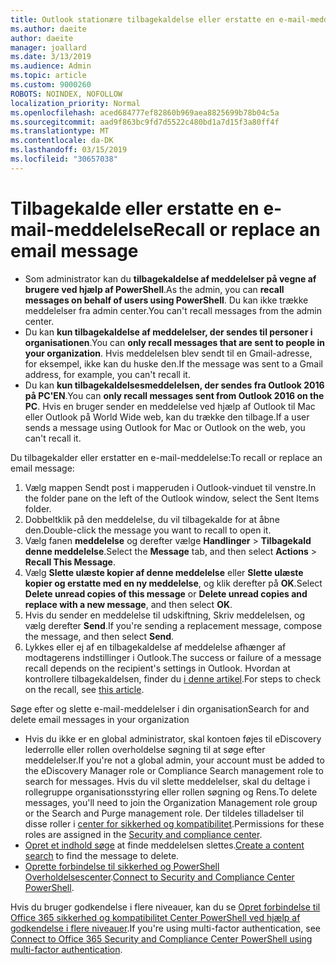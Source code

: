 ```yaml
---
title: Outlook stationære tilbagekaldelse eller erstatte en e-mail-meddelelse
ms.author: daeite
author: daeite
manager: joallard
ms.date: 3/13/2019
ms.audience: Admin
ms.topic: article
ms.custom: 9000260
ROBOTS: NOINDEX, NOFOLLOW
localization_priority: Normal
ms.openlocfilehash: aced684777ef82860b969aea8825699b78b04c5a
ms.sourcegitcommit: aad9f863bc9fd7d5522c480bd1a7d15f3a80ff4f
ms.translationtype: MT
ms.contentlocale: da-DK
ms.lasthandoff: 03/15/2019
ms.locfileid: "30657038"
---
```

# <a name="recall-or-replace-an-email-message"></a><span data-ttu-id="fdcd3-102">Tilbagekalde eller erstatte en e-mail-meddelelse</span><span class="sxs-lookup"><span data-stu-id="fdcd3-102">Recall or replace an email message</span></span>

- <span data-ttu-id="fdcd3-103">Som administrator kan du **tilbagekaldelse af meddelelser på vegne af brugere ved hjælp af PowerShell**.</span><span class="sxs-lookup"><span data-stu-id="fdcd3-103">As the admin, you can **recall messages on behalf of users using PowerShell**.</span></span> <span data-ttu-id="fdcd3-104">Du kan ikke trække meddelelser fra admin center.</span><span class="sxs-lookup"><span data-stu-id="fdcd3-104">You can't recall messages from the admin center.</span></span>
- <span data-ttu-id="fdcd3-105">Du kan **kun tilbagekaldelse af meddelelser, der sendes til personer i organisationen**.</span><span class="sxs-lookup"><span data-stu-id="fdcd3-105">You can **only recall messages that are sent to people in your organization**.</span></span> <span data-ttu-id="fdcd3-106">Hvis meddelelsen blev sendt til en Gmail-adresse, for eksempel, ikke kan du huske den.</span><span class="sxs-lookup"><span data-stu-id="fdcd3-106">If the message was sent to a Gmail address, for example, you can't recall it.</span></span>
- <span data-ttu-id="fdcd3-107">Du kan **kun tilbagekaldelsesmeddelelsen, der sendes fra Outlook 2016 på PC'EN**.</span><span class="sxs-lookup"><span data-stu-id="fdcd3-107">You can **only recall messages sent from Outlook 2016 on the PC**.</span></span> <span data-ttu-id="fdcd3-108">Hvis en bruger sender en meddelelse ved hjælp af Outlook til Mac eller Outlook på World Wide web, kan du trække den tilbage.</span><span class="sxs-lookup"><span data-stu-id="fdcd3-108">If a user sends a message using Outlook for Mac or Outlook on the web, you can't recall it.</span></span>

<span data-ttu-id="fdcd3-109">Du tilbagekalder eller erstatter en e-mail-meddelelse:</span><span class="sxs-lookup"><span data-stu-id="fdcd3-109">To recall or replace an email message:</span></span>

1. <span data-ttu-id="fdcd3-110">Vælg mappen Sendt post i mapperuden i Outlook-vinduet til venstre.</span><span class="sxs-lookup"><span data-stu-id="fdcd3-110">In the folder pane on the left of the Outlook window, select the Sent Items folder.</span></span>
1. <span data-ttu-id="fdcd3-111">Dobbeltklik på den meddelelse, du vil tilbagekalde for at åbne den.</span><span class="sxs-lookup"><span data-stu-id="fdcd3-111">Double-click the message you want to recall to open it.</span></span>
1. <span data-ttu-id="fdcd3-112">Vælg fanen **meddelelse** og derefter vælge **Handlinger** > **Tilbagekald denne meddelelse**.</span><span class="sxs-lookup"><span data-stu-id="fdcd3-112">Select the **Message** tab, and then select **Actions** > **Recall This Message**.</span></span>
1. <span data-ttu-id="fdcd3-113">Vælg **Slette ulæste kopier af denne meddelelse** eller **Slette ulæste kopier og erstatte med en ny meddelelse**, og klik derefter på **OK**.</span><span class="sxs-lookup"><span data-stu-id="fdcd3-113">Select **Delete unread copies of this message** or **Delete unread copies and replace with a new message**, and then select **OK**.</span></span>
1. <span data-ttu-id="fdcd3-114">Hvis du sender en meddelelse til udskiftning, Skriv meddelelsen, og vælg derefter **Send**.</span><span class="sxs-lookup"><span data-stu-id="fdcd3-114">If you're sending a replacement message, compose the message, and then select **Send**.</span></span>
1. <span data-ttu-id="fdcd3-115">Lykkes eller ej af en tilbagekaldelse af meddelelse afhænger af modtagerens indstillinger i Outlook.</span><span class="sxs-lookup"><span data-stu-id="fdcd3-115">The success or failure of a message recall depends on the recipient's settings in Outlook.</span></span> <span data-ttu-id="fdcd3-116">Hvordan at kontrollere tilbagekaldelsen, finder du [i denne artikel](https://support.office.com/article/35027f88-d655-4554-b4f8-6c0729a723a0).</span><span class="sxs-lookup"><span data-stu-id="fdcd3-116">For steps to check on the recall, see [this article](https://support.office.com/article/35027f88-d655-4554-b4f8-6c0729a723a0).</span></span>

<span data-ttu-id="fdcd3-117">Søge efter og slette e-mail-meddelelser i din organisation</span><span class="sxs-lookup"><span data-stu-id="fdcd3-117">Search for and delete email messages in your organization</span></span>

- <span data-ttu-id="fdcd3-118">Hvis du ikke er en global administrator, skal kontoen føjes til eDiscovery lederrolle eller rollen overholdelse søgning til at søge efter meddelelser.</span><span class="sxs-lookup"><span data-stu-id="fdcd3-118">If you're not a global admin, your account must be added to the eDiscovery Manager role or Compliance Search management role to search for messages.</span></span> <span data-ttu-id="fdcd3-119">Hvis du vil slette meddelelser, skal du deltage i rollegruppe organisationsstyring eller rollen søgning og Rens.</span><span class="sxs-lookup"><span data-stu-id="fdcd3-119">To delete messages, you'll need to join the Organization Management role group or the Search and Purge management role.</span></span> <span data-ttu-id="fdcd3-120">Der tildeles tilladelser til disse roller i [center for sikkerhed og kompatibilitet](https://go.microsoft.com/fwlink/?linkid=2083731).</span><span class="sxs-lookup"><span data-stu-id="fdcd3-120">Permissions for these roles are assigned in the [Security and compliance center](https://go.microsoft.com/fwlink/?linkid=2083731).</span></span>
- <span data-ttu-id="fdcd3-121">[Opret et indhold søge](https://docs.microsoft.com/office365/securitycompliance/content-search) at finde meddelelsen slettes.</span><span class="sxs-lookup"><span data-stu-id="fdcd3-121">[Create a content search](https://docs.microsoft.com/office365/securitycompliance/content-search) to find the message to delete.</span></span>
- <span data-ttu-id="fdcd3-122">[Oprette forbindelse til sikkerhed og PowerShell Overholdelsescenter](https://docs.microsoft.com/powershell/exchange/office-365-scc/connect-to-scc-powershell/connect-to-scc-powershell?view=exchange-ps).</span><span class="sxs-lookup"><span data-stu-id="fdcd3-122">[Connect to Security and Compliance Center PowerShell](https://docs.microsoft.com/powershell/exchange/office-365-scc/connect-to-scc-powershell/connect-to-scc-powershell?view=exchange-ps).</span></span>

<span data-ttu-id="fdcd3-123">Hvis du bruger godkendelse i flere niveauer, kan du se [Opret forbindelse til Office 365 sikkerhed og kompatibilitet Center PowerShell ved hjælp af godkendelse i flere niveauer](https://docs.microsoft.com/powershell/exchange/office-365-scc/connect-to-scc-powershell/mfa-connect-to-scc-powershell?view=exchange-ps).</span><span class="sxs-lookup"><span data-stu-id="fdcd3-123">If you're using multi-factor authentication, see [Connect to Office 365 Security and Compliance Center PowerShell using multi-factor authentication](https://docs.microsoft.com/powershell/exchange/office-365-scc/connect-to-scc-powershell/mfa-connect-to-scc-powershell?view=exchange-ps).</span></span>